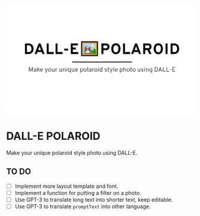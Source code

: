 ![DALL-E POLAROID](/public/preview.png "DALL-E POLAROID")

# DALL-E POLAROID

Make your unique polaroid style photo using DALL-E.

## TO DO

- [ ] Implement more layout template and font.
- [ ] Implement a function for putting a filter on a photo.
- [ ] Use GPT-3 to translate long text into shorter text, keep editable.
- [ ] Use GPT-3 to translate `promptText` into other language.